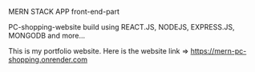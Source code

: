MERN STACK APP front-end-part


PC-shopping-website build using REACT.JS, NODEJS, EXPRESS.JS, MONGODB and more...

This is my portfolio website.
Here is the website link => https://mern-pc-shopping.onrender.com
